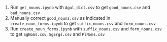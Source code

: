 1. Run `get_nouns.ipynb` with `Agul_dict.csv` to get `good_nouns.csv` and `bad_nouns.csv`
2. Manually correct `good_nouns.csv` as indicated in `create_noun_forms.ipynb` to get `suffix_nouns.csv` and `form_nouns.csv`
3. Run `create_noun_forms.ipynb` with `suffix_nouns.csv` and `form_nouns.csv` to get `SgNoms.csv`, `SgErgs.csv` and `PlNoms.csv`
